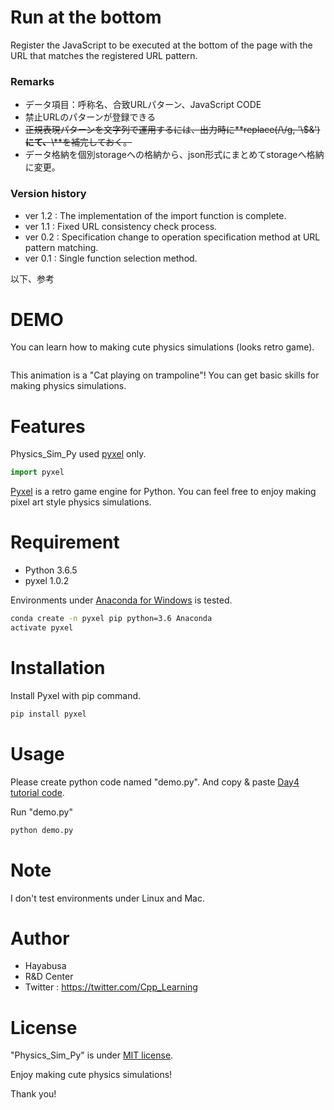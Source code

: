 # Run at the bottom
Register the JavaScript to be executed at the bottom of the page with the URL that matches the registered URL pattern.

### Remarks
- データ項目：呼称名、合致URLパターン、JavaScript CODE 
- 禁止URLのパターンが登録できる
- ~~正規表現パターンを文字列で運用するには、出力時に**replace(/\\/g, '\\$&')**にて、**\\**を補完しておく。~~
- データ格納を個別storageへの格納から、json形式にまとめてstorageへ格納に変更。



### Version history
- ver 1.2 : The implementation of the import function is complete.
- ver 1.1 : Fixed URL consistency check process.
- ver 0.2 : Specification change to operation specification method at URL pattern matching.
- ver 0.1 : Single function selection method.




以下、参考
# DEMO

You can learn how to making cute physics simulations (looks retro game).

![]()

This animation is a "Cat playing on trampoline"!
You can get basic skills for making physics simulations.

# Features

Physics_Sim_Py used [pyxel](https://github.com/kitao/pyxel) only.

```python
import pyxel
```
[Pyxel](https://github.com/kitao/pyxel) is a retro game engine for Python.
You can feel free to enjoy making pixel art style physics simulations.

# Requirement

* Python 3.6.5
* pyxel 1.0.2

Environments under [Anaconda for Windows](https://www.anaconda.com/distribution/) is tested.

```bash
conda create -n pyxel pip python=3.6 Anaconda
activate pyxel
```

# Installation

Install Pyxel with pip command.

```bash
pip install pyxel
```

# Usage

Please create python code named "demo.py".
And copy &amp; paste [Day4 tutorial code](https://cpp-learning.com/pyxel_physical_sim4/).

Run "demo.py"

```bash
python demo.py
```

# Note

I don't test environments under Linux and Mac.

# Author

* Hayabusa
* R&D Center
* Twitter : https://twitter.com/Cpp_Learning

# License

"Physics_Sim_Py" is under [MIT license](https://en.wikipedia.org/wiki/MIT_License).

Enjoy making cute physics simulations!

Thank you!